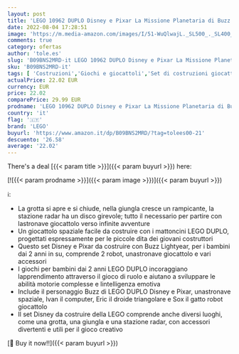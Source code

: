 ```yaml
---
layout: post
title: 'LEGO 10962 DUPLO Disney e Pixar La Missione Planetaria di Buzz Lightyear  Giochi per Bambini dai 2 Anni  Set con Astronave e Robot Giocattolo'
date: 2022-08-04 17:28:51
image: 'https://m.media-amazon.com/images/I/51-WuQlwajL._SL500_._SL400_.jpg'
comments: true
category: ofertas
author: 'tole.es'
slug: 'B09BNS2MRD-it LEGO 10962 DUPLO Disney e Pixar La Missione Planetaria di...'
sku: 'B09BNS2MRD-it'
tags: [ 'Costruzioni','Giochi e giocattoli','Set di costruzioni giocattolo','lego','🇮🇹', ]
actualPrice: 22.02 EUR
currency: EUR
price: 22.02
comparePrice: 29.99 EUR
prodname: 'LEGO 10962 DUPLO Disney e Pixar La Missione Planetaria di Buzz Lightyear  Giochi per Bambini dai 2 Anni  Set con Astronave e Robot Giocattolo'
country: 'it'
flag: '🇮🇹'
brand: 'LEGO'
buyurl: 'https://www.amazon.it/dp/B09BNS2MRD/?tag=tolees00-21'
descuento: '26.58'
average: '22.02'
---
```


There's a deal [{{< param title >}}]({{< param buyurl >}})  here:

[![{{< param prodname >}}]({{< param image >}})]({{< param buyurl >}})

ℹ️:

- La grotta si apre e si chiude, nella giungla cresce un rampicante, la stazione radar ha un disco girevole; tutto il necessario per partire con lastronave giocattolo verso infinite avventure
- Un giocattolo spaziale facile da costruire con i mattoncini LEGO DUPLO, progettati espressamente per le piccole dita dei giovani costruttori
- Questo set Disney e Pixar da costruire con Buzz Lightyear, per i bambini dai 2 anni in su, comprende 2 robot, unastronave giocattolo e vari accessori
- I giochi per bambini dai 2 anni LEGO DUPLO incoraggiano lapprendimento attraverso il gioco di ruolo e aiutano a sviluppare le abilità motorie complesse e lintelligenza emotiva
- Include il personaggio Buzz di LEGO DUPLO Disney e Pixar, unastronave spaziale, Ivan il computer, Eric il droide triangolare e Sox il gatto robot giocattolo
- Il set Disney da costruire della LEGO comprende anche diversi luoghi, come una grotta, una giungla e una stazione radar, con accessori divertenti e utili per il gioco creativo

[🛒 Buy it now!!]({{< param buyurl >}})
